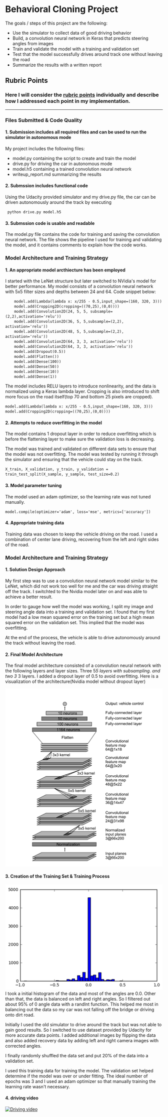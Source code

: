 


# Behavioral Cloning Project

The goals / steps of this project are the following:
* Use the simulator to collect data of good driving behavior
* Build, a convolution neural network in Keras that predicts steering angles from images
* Train and validate the model with a training and validation set
* Test that the model successfully drives around track one without leaving the road
* Summarize the results with a written report


[//]: # (Image References)

[image1]: nvidia.png "Nvidia model"
[image2]: balance.png "Data Histogram"

## Rubric Points
### Here I will consider the [rubric points](https://review.udacity.com/#!/rubrics/432/view) individually and describe how I addressed each point in my implementation.  

---
### Files Submitted & Code Quality

#### 1. Submission includes all required files and can be used to run the simulator in autonomous mode

My project includes the following files:
* model.py containing the script to create and train the model
* drive.py for driving the car in autonomous mode
* model.h5 containing a trained convolution neural network 
* writeup_report.md summarizing the results

#### 2. Submssion includes functional code
Using the Udacity provided simulator and my drive.py file, the car can be driven autonomously around the track by executing 

```
 python drive.py model.h5
```

#### 3. Submssion code is usable and readable

The model.py file contains the code for training and saving the convolution neural network. The file shows the pipeline I used for training and validating the model, and it contains comments to explain how the code works.

### Model Architecture and Training Strategy

#### 1. An appropriate model arcthiecture has been employed

I started with the LeNet structure but later switched to NVidia's model for better performance. My model consists of a convolution neural network with 5x5 filter sizes and depths between 24 and 64. Code snippet below:

```
    model.add(Lambda(lambda x: x/255 - 0.5,input_shape=(160, 320, 3)))
    model.add(Cropping2D(cropping=((70,25),(0,0))))
    model.add(Convolution2D(24, 5, 5, subsample=(2,2),activation='relu'))
    model.add(Convolution2D(36, 5, 5,subsample=(2,2), activation='relu'))
    model.add(Convolution2D(48, 5, 5,subsample=(2,2), activation='relu'))
    model.add(Convolution2D(64, 3, 3, activation='relu'))
    model.add(Convolution2D(64, 3, 3, activation='relu'))
    model.add(Dropout(0.5))
    model.add(Flatten())
    model.add(Dense(100))
    model.add(Dense(50))
    model.add(Dense(10))
    model.add(Dense(1))
```

The model includes RELU layers to introduce nonlinearity, and the data is normalized using a Keras lambda layer. Cropping is also introduced to shift more focus on the road itself(top 70 and bottom 25 pixels are cropped).

```
model.add(Lambda(lambda x: x/255 - 0.5,input_shape=(160, 320, 3)))
model.add(Cropping2D(cropping=((70,25),(0,0))))
```

#### 2. Attempts to reduce overfitting in the model

The model contains 1 dropout layer in order to reduce overfitting which is before the flattening layer to make sure the validation loss is decreasing.

The model was trained and validated on different data sets to ensure that the model was not overfitting. The model was tested by running it through the simulator and ensuring that the vehicle could stay on the track.

```
X_train, X_validation, y_train, y_validation = train_test_split(X_sample, y_sample, test_size=0.2)

```

#### 3. Model parameter tuning

The model used an adam optimizer, so the learning rate was not tuned manually.

```
model.compile(optimizer='adam', loss='mse', metrics=['accuracy'])
```

#### 4. Appropriate training data

Training data was chosen to keep the vehicle driving on the road. I used a combination of center lane driving, recovering from the left and right sides of the road.


### Model Architecture and Training Strategy

#### 1. Solution Design Approach

My first step was to use a convolution neural network model similar to the LeNet, which did not work too well for me and the car was driving straight off the track. I switchted to the Nvidia model later on and was able to achieve a better result.

In order to gauge how well the model was working, I split my image and steering angle data into a training and validation set. I found that my first model had a low mean squared error on the training set but a high mean squared error on the validation set. This implied that the model was overfitting. 


At the end of the process, the vehicle is able to drive autonomously around the track without leaving the road.

#### 2. Final Model Architecture

The final model architecture consisted of a convolution neural network with the following layers and layer sizes. Three 5*5 layers with subsampling. and two 3* 3 layers. I added a dropout layer of 0.5 to avoid overfitting. Here is a visualization of the architecture(Nvidia model without dropout layer)

![alt text][image1]

#### 3. Creation of the Training Set & Training Process

![alt text][image2]
I took a initial histogram of the data and most of the angles are 0.0. Other than that, the data is balanced on left and right angles. So I filtered out about 95% of 0 angle data with a randInt function. This helped me most in balancing out the data so my car was not falling off the bridge or driving onto dirt road.


Initially I used the old simulator to drive around the track but was not able to gain good results. So I switched to use dataset provided by Udacity for more accurate data points. I added additional images by flipping the data and also added recovery data by adding left and right camera images with corrected angles.

I finally randomly shuffled the data set and put 20% of the data into a validation set. 

I used this training data for training the model. The validation set helped determine if the model was over or under fitting. The ideal number of epochs was 3 and I used an adam optimizer so that manually training the learning rate wasn't necessary.





#### 4. driving video

[![Driving video](https://youtu.be/EHlRP4ycjZM)](https://youtu.be/EHlRP4ycjZM "Driving Video")







```python

```
